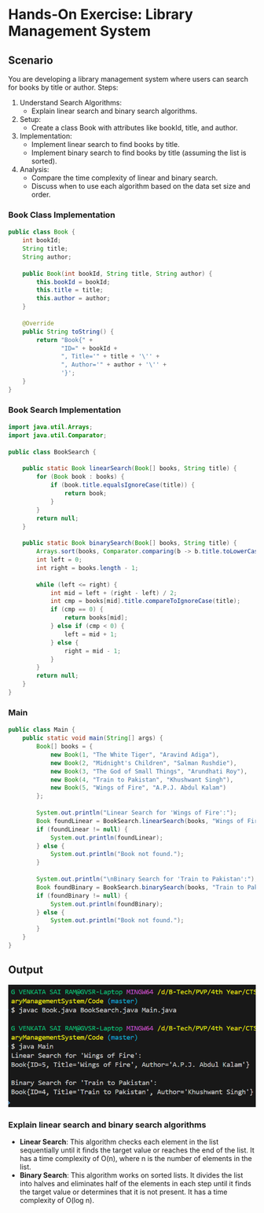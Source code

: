 # Hands-On Exercise: Library Management System
## Scenario
You are developing a library management system where users can search for books by title or author.
Steps:
1.	Understand Search Algorithms:
    * Explain linear search and binary search algorithms.
2.	Setup:
    * Create a class Book with attributes like bookId, title, and author.
3.	Implementation:
    * Implement linear search to find books by title.
    * Implement binary search to find books by title (assuming the list is sorted).
4.	Analysis:
    * Compare the time complexity of linear and binary search.
    * Discuss when to use each algorithm based on the data set size and order.


### Book Class Implementation
```java
public class Book {
    int bookId;
    String title;
    String author;

    public Book(int bookId, String title, String author) {
        this.bookId = bookId;
        this.title = title;
        this.author = author;
    }

    @Override
    public String toString() {
        return "Book{" +
               "ID=" + bookId +
               ", Title='" + title + '\'' +
               ", Author='" + author + '\'' +
               '}';
    }
}
```

### Book Search Implementation
```java
import java.util.Arrays;
import java.util.Comparator;

public class BookSearch {

    public static Book linearSearch(Book[] books, String title) {
        for (Book book : books) {
            if (book.title.equalsIgnoreCase(title)) {
                return book;
            }
        }
        return null;
    }

    public static Book binarySearch(Book[] books, String title) {
        Arrays.sort(books, Comparator.comparing(b -> b.title.toLowerCase()));
        int left = 0;
        int right = books.length - 1;

        while (left <= right) {
            int mid = left + (right - left) / 2;
            int cmp = books[mid].title.compareToIgnoreCase(title);
            if (cmp == 0) {
                return books[mid];
            } else if (cmp < 0) {
                left = mid + 1;
            } else {
                right = mid - 1;
            }
        }
        return null;
    }
}
```

### Main
```java
public class Main {
    public static void main(String[] args) {
        Book[] books = {
            new Book(1, "The White Tiger", "Aravind Adiga"),
            new Book(2, "Midnight's Children", "Salman Rushdie"),
            new Book(3, "The God of Small Things", "Arundhati Roy"),
            new Book(4, "Train to Pakistan", "Khushwant Singh"),
            new Book(5, "Wings of Fire", "A.P.J. Abdul Kalam")
        };

        System.out.println("Linear Search for 'Wings of Fire':");
        Book foundLinear = BookSearch.linearSearch(books, "Wings of Fire");
        if (foundLinear != null) {
            System.out.println(foundLinear);
        } else {
            System.out.println("Book not found.");
        }

        System.out.println("\nBinary Search for 'Train to Pakistan':");
        Book foundBinary = BookSearch.binarySearch(books, "Train to Pakistan");
        if (foundBinary != null) {
            System.out.println(foundBinary);
        } else {
            System.out.println("Book not found.");
        }
    }
}
```

## Output
![Library Management System Output](./Output/Output.png)

### Explain linear search and binary search algorithms
- **Linear Search**: This algorithm checks each element in the list sequentially until it finds the target value or reaches the end of the list. It has a time complexity of O(n), where n is the number of elements in the list.
- **Binary Search**: This algorithm works on sorted lists. It divides the list into halves and eliminates half of the elements in each step until it finds the target value or determines that it is not present. It has a time complexity of O(log n).